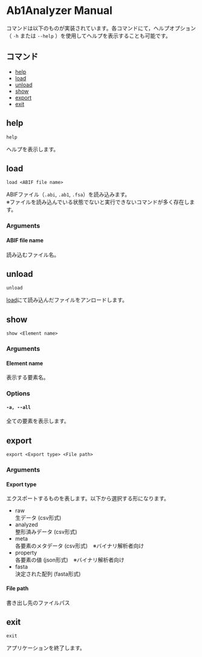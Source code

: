 # Ab1Analyzer Manual

コマンドは以下のものが実装されています。各コマンドにて，ヘルプオプション（ `-h` または `--help` ）を使用してヘルプを表示することも可能です。

## コマンド
- [help](#help)
- [load](#load)
- [unload](#unload)
- [show](#show)
- [export](#export)
- [exit]()

## help
```
help
```

ヘルプを表示します。

## load
```
load <ABIF file name>
```

ABIFファイル（`.abi`, `.ab1`, `.fsa`）を読み込みます。  
※ファイルを読み込んでいる状態でないと実行できないコマンドが多く存在します。

### Arguments
#### ABIF file name
読み込むファイル名。

## unload
```
unload
```

[load](#load)にて読み込んだファイルをアンロードします。

## show
```
show <Element name>
```

### Arguments
#### Element name
表示する要素名。

### Options
#### `-a, --all`
全ての要素を表示します。

## export
```
export <Export type> <File path>
```

### Arguments
#### Export type
エクスポートするものを表します。以下から選択する形になります。

- raw  
生データ (csv形式)
- analyzed  
整形済みデータ (csv形式)
- meta  
各要素のメタデータ (csv形式)　※バイナリ解析者向け
- property  
各要素の値 (json形式)　※バイナリ解析者向け
- fasta  
決定された配列 (fasta形式)

#### File path
書き出し先のファイルパス

## exit
```
exit
```

アプリケーションを終了します。